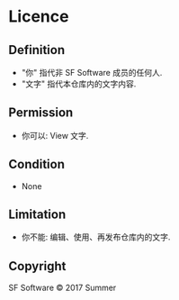 # Licence
## Definition
* "你" 指代非 SF Software 成员的任何人.
* "文字" 指代本仓库内的文字内容.

## Permission
* 你可以: View 文字.

## Condition
* None

## Limitation
* 你不能: 编辑、使用、再发布仓库内的文字.

## Copyright
SF Software © 2017 Summer
